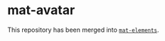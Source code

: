 # mat-avatar

This repository has been merged into [`mat-elements`](https://github.com/expandjs/mat-elements).

